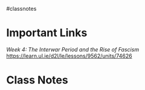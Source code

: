 #classnotes 
# Important Links

*Week 4: The Interwar Period and the Rise of Fascism*
https://learn.ul.ie/d2l/le/lessons/9562/units/74626

# Class Notes

